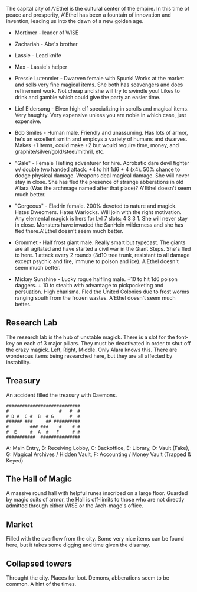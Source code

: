 The capital city of A'Ethel is the cultural center of the empire. In this time of peace and prosperity, A'Ethel has been a fountain of innovation and invention, leading us into the dawn of a new golden age.

* Mortimer - leader of WISE
* Zachariah - Abe's brother
* Lassie - Lead knife
* Max - Lassie's helper

* Pressie Lutenmier - Dwarven female with Spunk! Works at the market and sells very fine magical items. She both has scavengers and does refinement work. Not cheap and she will try to swindle you! Likes to drink and gamble which could give the party an easier time.
* Lief Eldersong - Elven high elf specializing in scrolls and magical items. Very haughty. Very expensive unless you are noble in which case, just expensive.
* Bob Smiles - Human male. Friendly and unassuming.  Has lots of armor, he's an excellent smith and employs a variety of humans and dwarves. Makes +1 items, could make +2 but would require time, money, and graphite/silver/gold/steel/mithril, etc.
* "Gale" - Female Tiefling adventurer for hire. Acrobatic dare devil fighter w/ double two handed attack. +4 to hit 1d6 + 4 (x4). 50% chance to dodge physical damage. Weapons deal magical damage. She will never stay in close. She has fled the presence of strange abberations in old A'lara (Was the archmage named after that place)? A'Ethel doesn't seem much better.
* "Gorgeous" - Eladrin female. 200% devoted to nature and magick. Hates Dweomers. Hates Warlocks. Will join with the right motivation.  Any elemental magick is hers for Lvl 7 slots: 4  3  3  1. She will never stay in close. Monsters have invaded the SanHein wilderness and she has fled there.A'Ethel doesn't seem much better.
* Grommet - Half frost giant male. Really smart but typecast. The giants are all agitated and have started a civil war in the Giant Steps.  She's fled to here. 1 attack every 2 rounds (3d10 tree trunk, resistant to all damage except psychic and fire, immune to poison and ice). A'Ethel doesn't seem much better.
* Mickey Sunshine - Lucky rogue halfling male. +10 to hit 1d6 poison daggers. + 10 to stealth with advantage to pickpocketing and persuation. High charisma. Fled the United Colonies due to frost worms ranging south from the frozen wastes. A'Ethel doesn't seem much better.

## Research Lab
The research lab is the hub of unstable magick.  There is a slot for the font-key on each  of 3 major pillars.  They must be deactivated in order to shut off the crazy magick.  Left, Right, Middle.  Only Alara knows this.  There are wonderous items being researched here, but they are all affected by instability.

## Treasury
An accident filled the treasury with Daemons.
```
############################
#                   #   #  #
# D #  C #  B  # G      #  #
###### ###     ## ##########
#        ### ###    #    # #
#  E     #  A  #   F     # #
###########  ###############
```
A: Main Entry, B: Receiving Lobby, C: Backoffice, E: Library, D: Vault (Fake), G: Magical Archives / Hidden Vault, F: Accounting / Money Vault (Trapped & Keyed)

## The Hall of Magic
A massive round hall with helpful runes inscribed on a large floor. Guarded by magic suits of armor, the Hall is off-limits to those who are not directly admitted through either WISE or the Arch-mage's office.

## Market
Filled with the overflow from the city. Some very nice items can be found here, but it takes some digging and time given the disarray.

## Collapsed towers
Throught the city. Places for loot.  Demons, abberations seem to be common.  A hint of the times.